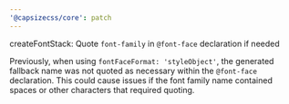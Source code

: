 ```yaml
---
'@capsizecss/core': patch
---
```


createFontStack: Quote `font-family` in `@font-face` declaration if needed

Previously, when using `fontFaceFormat: 'styleObject'`, the generated fallback name was not quoted as necessary within the `@font-face` declaration.
This could cause issues if the font family name contained spaces or other characters that required quoting.
